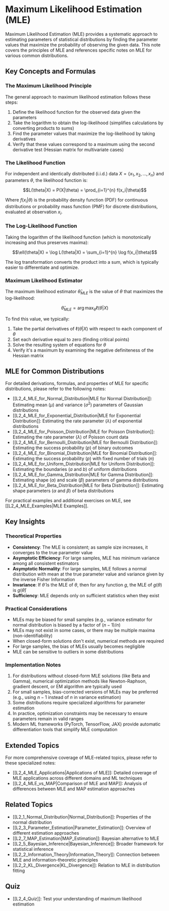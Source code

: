 # Maximum Likelihood Estimation (MLE)

Maximum Likelihood Estimation (MLE) provides a systematic approach to estimating parameters of statistical distributions by finding the parameter values that maximize the probability of observing the given data. This note covers the principles of MLE and references specific notes on MLE for various common distributions.

## Key Concepts and Formulas

### The Maximum Likelihood Principle

The general approach to maximum likelihood estimation follows these steps:

1. Define the likelihood function for the observed data given the parameters
2. Take the logarithm to obtain the log-likelihood (simplifies calculations by converting products to sums)
3. Find the parameter values that maximize the log-likelihood by taking derivatives
4. Verify that these values correspond to a maximum using the second derivative test (Hessian matrix for multivariate cases)

### The Likelihood Function

For independent and identically distributed (i.i.d.) data $X = \{x_1, x_2, \ldots, x_n\}$ and parameters $\theta$, the likelihood function is:

$$L(\theta|X) = P(X|\theta) = \prod_{i=1}^{n} f(x_i|\theta)$$

Where $f(x_i|\theta)$ is the probability density function (PDF) for continuous distributions or probability mass function (PMF) for discrete distributions, evaluated at observation $x_i$.

### The Log-Likelihood Function

Taking the logarithm of the likelihood function (which is monotonically increasing and thus preserves maxima):

$$\ell(\theta|X) = \log L(\theta|X) = \sum_{i=1}^{n} \log f(x_i|\theta)$$

The log transformation converts the product into a sum, which is typically easier to differentiate and optimize.

### Maximum Likelihood Estimator

The maximum likelihood estimator $\hat{\theta}_{MLE}$ is the value of $\theta$ that maximizes the log-likelihood:

$$\hat{\theta}_{MLE} = \arg\max_{\theta} \ell(\theta|X)$$

To find this value, we typically:
1. Take the partial derivatives of $\ell(\theta|X)$ with respect to each component of $\theta$
2. Set each derivative equal to zero (finding critical points)
3. Solve the resulting system of equations for $\theta$
4. Verify it's a maximum by examining the negative definiteness of the Hessian matrix

## MLE for Common Distributions

For detailed derivations, formulas, and properties of MLE for specific distributions, please refer to the following notes:

- [[L2_4_MLE_for_Normal_Distribution|MLE for Normal Distribution]]: Estimating mean ($\mu$) and variance ($\sigma^2$) parameters of Gaussian distributions
- [[L2_4_MLE_for_Exponential_Distribution|MLE for Exponential Distribution]]: Estimating the rate parameter ($\lambda$) of exponential distributions
- [[L2_4_MLE_for_Poisson_Distribution|MLE for Poisson Distribution]]: Estimating the rate parameter ($\lambda$) of Poisson count data
- [[L2_4_MLE_for_Bernoulli_Distribution|MLE for Bernoulli Distribution]]: Estimating the success probability ($p$) of binary outcomes
- [[L2_4_MLE_for_Binomial_Distribution|MLE for Binomial Distribution]]: Estimating the success probability ($p$) with fixed number of trials ($n$)
- [[L2_4_MLE_for_Uniform_Distribution|MLE for Uniform Distribution]]: Estimating the boundaries ($a$ and $b$) of uniform distributions
- [[L2_4_MLE_for_Gamma_Distribution|MLE for Gamma Distribution]]: Estimating shape ($\alpha$) and scale ($\beta$) parameters of gamma distributions
- [[L2_4_MLE_for_Beta_Distribution|MLE for Beta Distribution]]: Estimating shape parameters ($\alpha$ and $\beta$) of beta distributions

For practical examples and additional exercises on MLE, see [[L2_4_MLE_Examples|MLE Examples]].

## Key Insights

### Theoretical Properties
- **Consistency**: The MLE is consistent; as sample size increases, it converges to the true parameter value
- **Asymptotic Efficiency**: For large samples, MLE has minimum variance among all consistent estimators
- **Asymptotic Normality**: For large samples, MLE follows a normal distribution with mean at the true parameter value and variance given by the inverse Fisher Information
- **Invariance**: If $\hat{\theta}$ is the MLE of $\theta$, then for any function $g$, the MLE of $g(\theta)$ is $g(\hat{\theta})$
- **Sufficiency**: MLE depends only on sufficient statistics when they exist

### Practical Considerations
- MLEs may be biased for small samples (e.g., variance estimator for normal distribution is biased by a factor of $(n-1)/n$)
- MLEs may not exist in some cases, or there may be multiple maxima (non-identifiability)
- When closed-form solutions don't exist, numerical methods are required
- For large samples, the bias of MLEs usually becomes negligible
- MLE can be sensitive to outliers in some distributions

### Implementation Notes
1. For distributions without closed-form MLE solutions (like Beta and Gamma), numerical optimization methods like Newton-Raphson, gradient descent, or EM algorithm are typically used
2. For small samples, bias-corrected versions of MLEs may be preferred (e.g., using $n-1$ instead of $n$ in variance estimation)
3. Some distributions require specialized algorithms for parameter estimation
4. In practice, optimization constraints may be necessary to ensure parameters remain in valid ranges
5. Modern ML frameworks (PyTorch, TensorFlow, JAX) provide automatic differentiation tools that simplify MLE computation

## Extended Topics

For more comprehensive coverage of MLE-related topics, please refer to these specialized notes:

- [[L2_4_MLE_Applications|Applications of MLE]]: Detailed coverage of MLE applications across different domains and ML techniques
- [[L2_4_MLE_vs_MAP|Comparison of MLE and MAP]]: Analysis of differences between MLE and MAP estimation approaches

## Related Topics

- [[L2_1_Normal_Distribution|Normal_Distribution]]: Properties of the normal distribution
- [[L2_3_Parameter_Estimation|Parameter_Estimation]]: Overview of different estimation approaches
- [[L2_7_MAP_Estimation|MAP_Estimation]]: Bayesian alternative to MLE
- [[L2_5_Bayesian_Inference|Bayesian_Inference]]: Broader framework for statistical inference
- [[L2_2_Information_Theory|Information_Theory]]: Connection between MLE and information-theoretic principles
- [[L2_2_KL_Divergence|KL_Divergence]]: Relation to MLE in distribution fitting

## Quiz
- [[L2_4_Quiz]]: Test your understanding of maximum likelihood estimation 